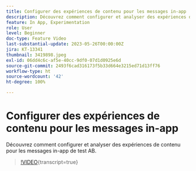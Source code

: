 ```yaml
---
title: Configurer des expériences de contenu pour les messages in-app
description: Découvrez comment configurer et analyser des expériences de contenu pour les messages in-app de test AB.
feature: In App, Experimentation
role: User
level: Beginner
doc-type: Feature Video
last-substantial-update: 2023-05-26T00:00:00Z
jira: KT-13341
thumbnail: 3419898.jpeg
exl-id: 06dd4c6c-af5e-40cc-9df0-07d1d0925e6d
source-git-commit: 2493f6cad316173f5b33d664e3215ed71d13ff76
workflow-type: ht
source-wordcount: '42'
ht-degree: 100%

---
```


# Configurer des expériences de contenu pour les messages in-app

Découvrez comment configurer et analyser des expériences de contenu pour les messages in-app de test AB.

>[!VIDEO](https://video.tv.adobe.com/v/3419898/?learn=on){transcript=true}
